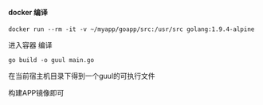 #### docker 编译

```
docker run --rm -it -v ~/myapp/goapp/src:/usr/src golang:1.9.4-alpine 
```

进入容器 编译 
```
go build -o guul main.go

```


在当前宿主机目录下得到一个guul的可执行文件

构建APP镜像即可




